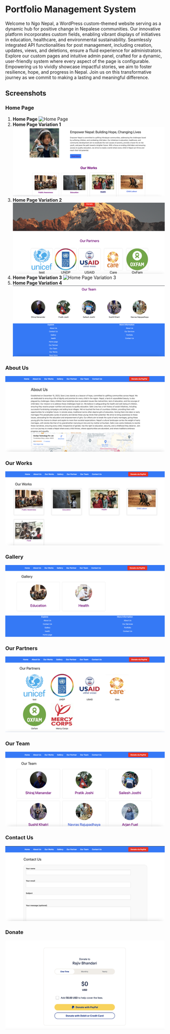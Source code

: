 # Portfolio Management System

Welcome to Ngo Nepal, a WordPress custom-themed website serving as a dynamic hub for positive change in Nepalese communities. Our innovative platform incorporates custom fields, enabling vibrant displays of initiatives in education, healthcare, and environmental sustainability. Seamlessly integrated API functionalities for post management, including creation, updates, views, and deletions, ensure a fluid experience for administrators. Explore our custom pages and intuitive admin panel, crafted for a dynamic, user-friendly system where every aspect of the page is configurable. Empowering us to vividly showcase impactful stories, we aim to foster resilience, hope, and progress in Nepal. Join us on this transformative journey as we commit to making a lasting and meaningful difference.

## Screenshots

### Home Page

1. **Home Page**
   ![Home Page](wp-content/images/screenshot-1.png)
2. **Home Page Variation 1**
   ![Home Page Variation 1](wp-content/images/screenshot-2.png)
3. **Home Page Variation 2**
   ![Home Page Variation 2](wp-content/images/screenshot-3.png)
4. **Home Page Variation 3**
   ![Home Page Variation 3](wp-content/images/screenshot-4.png)
5. **Home Page Variation 4**
   ![Home Page Variation 4](wp-content/images/screenshot-5.png)

### About Us

![About Us](wp-content/images/screenshot-6.png)

### Our Works

![Our Works](wp-content/images/screenshot-7.png)

### Gallery

![Gallery](wp-content/images/screenshot-8.png)

### Our Partners

![Our Partners](wp-content/images/screenshot-9.png)

### Our Team

![Our Team](wp-content/images/screenshot-10.png)

### Contact Us

![Contact Us](wp-content/images/screenshot-11.png)

### Donate

![Donate](wp-content/images/screenshot-12.png)
